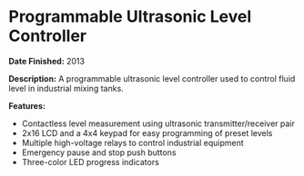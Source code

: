 # Programmable Ultrasonic Level Controller

**Date Finished:** 2013

**Description:** A programmable ultrasonic level controller used to control fluid level in industrial mixing tanks.

**Features:**
- Contactless level measurement using ultrasonic transmitter/receiver pair
- 2x16 LCD and a 4x4 keypad for easy programming of preset levels
- Multiple high-voltage relays to control industrial equipment
- Emergency pause and stop push buttons
- Three-color LED progress indicators
